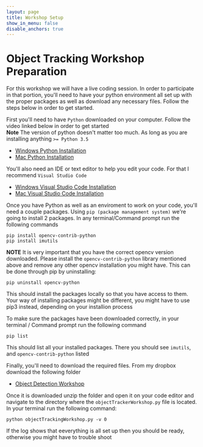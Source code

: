 ```yaml
---
layout: page
title: Workshop Setup
show_in_menu: false
disable_anchors: true
---
```


# Object Tracking Workshop Preparation
For this workshop we will have a live coding session. In order to participate in that portion, you'll need to have your python environment all set up with the proper packages as
well as download any necessary files. Follow the steps below in order to get started.<br>

First you'll need to have ```Python``` downloaded on your computer. Follow the video linked below in order to get started<br>
**Note** The version of python doesn't matter too much. As long as you are installing anything ```>= Python 3.5```
- [Windows Python Installation](https://www.youtube.com/watch?v=UvcQlPZ8ecA&t=47s)
- [Mac Python Installation](https://www.youtube.com/watch?v=TgA4ObrowRg)

You'll also need an IDE or text editor to help you edit your code. For that I recommend ```Visual Studio Code```
- [Windows Visual Studio Code Installation](https://www.youtube.com/watch?v=MlIzFUI1QGA)
- [Mac Visual Studio Code Installation](https://www.youtube.com/watch?v=tCfbi5PF1y0)

Once you have Python as well as an enviroment to work on your code, you'll need a couple packages. Using ```pip (package management system)``` we're going to install 2 packages.
In any terminal/Command prompt run the following commands
```
pip install opencv-contrib-python
pip install imutils
```

**NOTE** It is very important that you have the correct opencv version downloaded. Please install the ```opencv-contrib-python``` library mentioned above and remove any other opencv installation you might have. This can be done through pip by uninstalling:
```
pip uninstall opencv-python
```

This should install the packages locally so that you have access to them. Your way of installing packages might be different, you might have to use pip3 instead, depending on your installion process

To make sure the packages have been downloaded correctly, in your terminal / Command prompt run the following command
```
pip list
```
This should list all your installed packages. There you should see ```imutils```, and ```opencv-contrib-python``` listed

Finally, you'll need to download the required files. From my dropbox download the following folder
- [Object Detection Workshop](https://www.dropbox.com/sh/r8jlo0kk6znm22h/AAArpoPadBKbdVFicOLHo5CYa?dl=0)

Once it is downloaded unzip the folder and open it on your code editor and navigate to the directory where the ```objectTrackerWorkshop.py``` file is located. In your terminal run the following command:
```
python objectTrackingWorkshop.py -v 0
```
If the log shows that eeverything is all set up then you should be ready, otherwise you might have to trouble shoot
